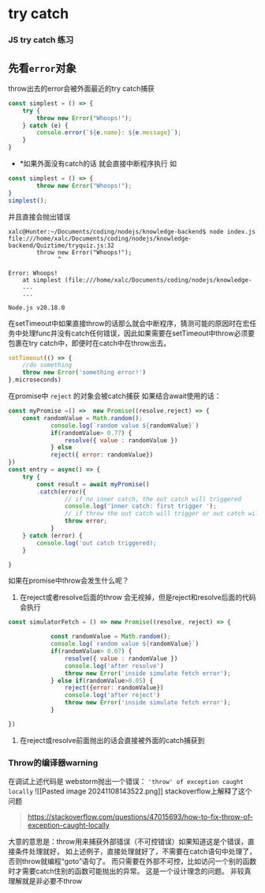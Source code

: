 # try catch

### JS try catch 练习

## 先看`error`对象

throw出去的error会被外面最近的try catch捕获

```jsx
const simplest = () => {
    try {
        throw new Error("Whoops!");
    } catch (e) {
        console.error(`${e.name}: ${e.message}`);
    }
}

```

- *如果外面没有catch的话 就会直接中断程序执行 如

```jsx
const simplest = () => {
        throw new Error("Whoops!");
}
simplest();

```

并且直接会抛出错误

```
xalc@Hunter:~/Documents/coding/nodejs/knowledge-backend$ node index.js
file:///home/xalc/Documents/coding/nodejs/knowledge-backend/Quiztime/tryquiz.js:32
        throw new Error("Whoops!");
              ^

Error: Whoops!
    at simplest (file:///home/xalc/Documents/coding/nodejs/knowledge-
    ...
    ...

Node.js v20.18.0

```

在setTimeout中如果直接throw的话那么就会中断程序，猜测可能的原因时在宏任务中处理func并没有catch任何错误，因此如果需要在setTimeout中throw必须要包裹在try catch中，即便时在catch中在throw出去。

```jsx
setTimeout(() => {
	//do something
	throw new Error('something error!')
},microseconds)

```

在promise中 `reject` 的对象会被catch捕获
如果结合await使用的话：

```jsx
const myPromise =() =>  new Promise((resolve,reject) => {
	const randomValue = Math.random();
            console.log(`random value ${randomValue}`)
            if(randomValue> 0.77) {
                resolve({ value : randomValue })
            } else
            reject({ error: randomValue})
})
const entry = async() => {
	try {
		const result = await myPromise()
		.catch(error){
				// if no inner catch, the out catch will triggered
				console.log('inner catch: first trigger ');
				// if throw the out catch will trigger or out catch will not execute
				throw error;
			}
	} catch (error) {
		console.log('out catch triggered);
	}

}

```

如果在promise中throw会发生什么呢？

1. 在reject或者resolve后面的throw 会无视掉，但是reject和resolve后面的代码会执行

```jsx
const simulatorFetch = () => new Promise((resolve, reject) => {

            const randomValue = Math.random();
            console.log(`random value ${randomValue}`)
            if(randomValue> 0.07) {
                resolve({ value : randomValue })
                console.log('after resolve')
                throw new Error('inside simulate fetch error');
            } else if(randomValue>0.05) {
                reject({error: randomValue})
                console.log('after reject')
                throw new Error('inside simulate fetch error');
            }

})

```

1. 在reject或resolve前面抛出的话会直接被外面的catch捕获到

### Throw的编译器warning

在调试上述代码是 webstorm抛出一个错误：
`'throw' of exception caught locally`
![[Pasted image 20241108143522.png]]
stackoverflow上解释了这个问题

> https://stackoverflow.com/questions/47015693/how-to-fix-throw-of-exception-caught-locally
> 

大意的意思是：throw用来捕获外部错误（不可控错误）如果知道这是个错误，直接条件处理就好，
如上述例子，直接处理就好了，不需要在catch语句中处理了，否则throw就编程“goto”语句了。
而只需要在外部不可控，比如访问一个别的函数时才需要catch住别的函数可能抛出的异常。
这是一个设计理念的问题。
非较真理解就是非必要不throw